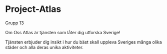 # Project-Atlas
Grupp 13

Om Oss
Atlas är tjänsten som låter dig utforska Sverige!

Tjänsten erbjuder dig insikt i hur du bäst skall uppleva Sveriges många olika städer och alla deras unika aktiviteter.
